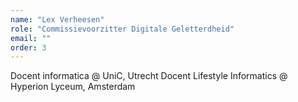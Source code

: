 ```yaml
---
name: "Lex Verheesen"
role: "Commissievoorzitter Digitale Geletterdheid"
email: ""
order: 3
---
```

Docent informatica @ UniC, Utrecht
Docent Lifestyle Informatics @ Hyperion Lyceum, Amsterdam
